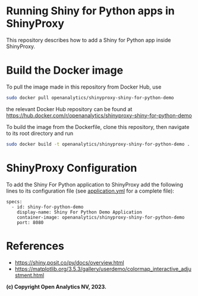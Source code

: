 # Running Shiny for Python apps in ShinyProxy

This repository describes how to add a Shiny for Python app inside ShinyProxy.

# Build the Docker image

To pull the image made in this repository from Docker Hub, use

```bash
sudo docker pull openanalytics/shinyproxy-shiny-for-python-demo
```

the relevant Docker Hub repository can be found at https://hub.docker.com/r/openanalytics/shinyproxy-shiny-for-python-demo

To build the image from the Dockerfile, clone this repository, then navigate to its root directory and run

```bash
sudo docker build -t openanalytics/shinyproxy-shiny-for-python-demo .
```

# ShinyProxy Configuration

To add the Shiny For Python application to ShinyProxy add the following lines to its configuration file (see [application.yml](./application.yml) for a complete file):
```
specs:
  - id: shiny-for-python-demo
    display-name: Shiny For Python Demo Application
    container-image: openanalytics/shinyproxy-shiny-for-python-demo
    port: 8080
```

# References
* https://shiny.posit.co/py/docs/overview.html
* https://matplotlib.org/3.5.3/gallery/userdemo/colormap_interactive_adjustment.html


**(c) Copyright Open Analytics NV, 2023.**
